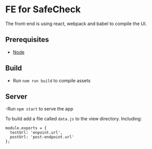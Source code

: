 # FE for SafeCheck

The front-end is using react, webpack and babel to compile the UI.

## Prerequisites
- [Node](https://nodejs.org/en/)

## Build
- Run `nom run build` to compile assets

## Server
-Run `npm start` to serve the app

To build add a file called `data.js` to the view directory. Including:
```
module.exports = {
  testUrl: 'enpoint.url',
  postUrl: 'post-endpoint.url'
};
```
